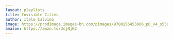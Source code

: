 ```yaml
---
layout: playlists
title: Invisible Cities
author: Italo Calvino
image: https://prodimage.images-bn.com/pimages/9780156453806_p0_v4_s550x406.jpg
amazon: https://amzn.to/3cjNjK2
---
```


